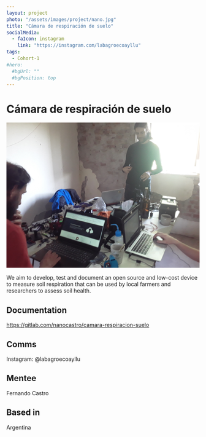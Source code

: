 ```yaml
---
layout: project
photo: "/assets/images/project/nano.jpg"
title: "Cámara de respiración de suelo"
socialMedia:
  - faIcon: instagram
    link: "https://instagram.com/labagroecoayllu"
tags:
  - Cohort-1
#hero:
  #bgUrl: ""
  #bgPosition: top
---
```


# Cámara de respiración de suelo

![Team picture](/assets/images/project/nano.jpg)

We aim to develop, test and document an open source and low-cost device to measure soil respiration that can be used by local farmers and researchers to assess soil health. 

## Documentation

https://gitlab.com/nanocastro/camara-respiracion-suelo

## Comms

Instagram: @labagroecoayllu

## Mentee

Fernando Castro

## Based in

Argentina
